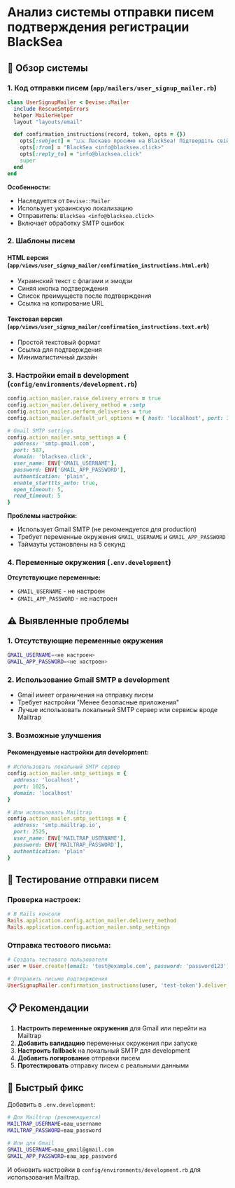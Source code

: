 # Анализ системы отправки писем подтверждения регистрации BlackSea

## 📧 Обзор системы

### 1. Код отправки писем (`app/mailers/user_signup_mailer.rb`)

```ruby
class UserSignupMailer < Devise::Mailer
  include RescueSmtpErrors
  helper MailerHelper
  layout "layouts/email"

  def confirmation_instructions(record, token, opts = {})
    opts[:subject] = "🇺🇦 Ласкаво просимо на BlackSea! Підтвердіть свій email"
    opts[:from] = "BlackSea <info@blacksea.click>"
    opts[:reply_to] = "info@blacksea.click"
    super
  end
end
```

**Особенности:**
- Наследуется от `Devise::Mailer`
- Использует украинскую локализацию
- Отправитель: `BlackSea <info@blacksea.click>`
- Включает обработку SMTP ошибок

### 2. Шаблоны писем

#### HTML версия (`app/views/user_signup_mailer/confirmation_instructions.html.erb`)
- Украинский текст с флагами и эмодзи
- Синяя кнопка подтверждения
- Список преимуществ после подтверждения
- Ссылка на копирование URL

#### Текстовая версия (`app/views/user_signup_mailer/confirmation_instructions.text.erb`)
- Простой текстовый формат
- Ссылка для подтверждения
- Минималистичный дизайн

### 3. Настройки email в development (`config/environments/development.rb`)

```ruby
config.action_mailer.raise_delivery_errors = true
config.action_mailer.delivery_method = :smtp
config.action_mailer.perform_deliveries = true
config.action_mailer.default_url_options = { host: 'localhost', port: 3000 }

# Gmail SMTP settings
config.action_mailer.smtp_settings = {
  address: 'smtp.gmail.com',
  port: 587,
  domain: 'blacksea.click',
  user_name: ENV['GMAIL_USERNAME'],
  password: ENV['GMAIL_APP_PASSWORD'],
  authentication: 'plain',
  enable_starttls_auto: true,
  open_timeout: 5,
  read_timeout: 5
}
```

**Проблемы настройки:**
- Использует Gmail SMTP (не рекомендуется для production)
- Требует переменные окружения `GMAIL_USERNAME` и `GMAIL_APP_PASSWORD`
- Таймауты установлены на 5 секунд

### 4. Переменные окружения (`.env.development`)

**Отсутствующие переменные:**
- `GMAIL_USERNAME` - не настроен
- `GMAIL_APP_PASSWORD` - не настроен

## ⚠️ Выявленные проблемы

### 1. Отсутствующие переменные окружения
```bash
GMAIL_USERNAME=<не настроен>
GMAIL_APP_PASSWORD=<не настроен>
```

### 2. Использование Gmail SMTP в development
- Gmail имеет ограничения на отправку писем
- Требует настройки "Менее безопасные приложения"
- Лучше использовать локальный SMTP сервер или сервисы вроде Mailtrap

### 3. Возможные улучшения

#### Рекомендуемые настройки для development:
```ruby
# Использовать локальный SMTP сервер
config.action_mailer.smtp_settings = {
  address: 'localhost',
  port: 1025,
  domain: 'localhost'
}

# Или использовать Mailtrap
config.action_mailer.smtp_settings = {
  address: 'smtp.mailtrap.io',
  port: 2525,
  user_name: ENV['MAILTRAP_USERNAME'],
  password: ENV['MAILTRAP_PASSWORD'],
  authentication: 'plain'
}
```

## 🧪 Тестирование отправки писем

### Проверка настроек:
```ruby
# В Rails консоли
Rails.application.config.action_mailer.delivery_method
Rails.application.config.action_mailer.smtp_settings
```

### Отправка тестового письма:
```ruby
# Создать тестового пользователя
user = User.create!(email: 'test@example.com', password: 'password123')

# Отправить письмо подтверждения
UserSignupMailer.confirmation_instructions(user, 'test-token').deliver_now
```

## 📋 Рекомендации

1. **Настроить переменные окружения** для Gmail или перейти на Mailtrap
2. **Добавить валидацию** переменных окружения при запуске
3. **Настроить fallback** на локальный SMTP для development
4. **Добавить логирование** отправки писем
5. **Протестировать** отправку писем с реальными данными

## 🔧 Быстрый фикс

Добавить в `.env.development`:
```bash
# Для Mailtrap (рекомендуется)
MAILTRAP_USERNAME=ваш_username
MAILTRAP_PASSWORD=ваш_password

# Или для Gmail
GMAIL_USERNAME=ваш_gmail@gmail.com
GMAIL_APP_PASSWORD=ваш_app_password
```

И обновить настройки в `config/environments/development.rb` для использования Mailtrap.